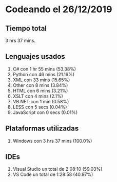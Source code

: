 # Codeando el 26/12/2019

## Tiempo total
3 hrs 37 mins.

## Lenguajes usados
1. C# con 1 hr 55 mins (53.38%)
1. Python con 46 mins (21.19%)
1. XML con 33 mins (15.65%)
1. Other con 8 mins (3.84%)
1. HTML con 6 mins (3.21%)
1. XSLT con 4 mins (2.1%)
1. VB.NET con 1 min (0.58%)
1. LESS con 5 secs (0.04%)
1. JavaScript con 0 secs (0.01%)

## Plataformas utilizadas
1. Windows con 3 hrs 37 mins (100.0%)

## IDEs
1. Visual Studio un total de 2:08:10 (59.03%)
1. VS Code un total de 1:28:58 (40.97%)
